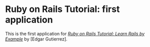 # Ruby on Rails Tutorial: first application

This is the first application for [*Ruby on Rails Tutorial: Learn Rails by Example*](http://railstutorial.org/) by [Edgar Gutierrez].